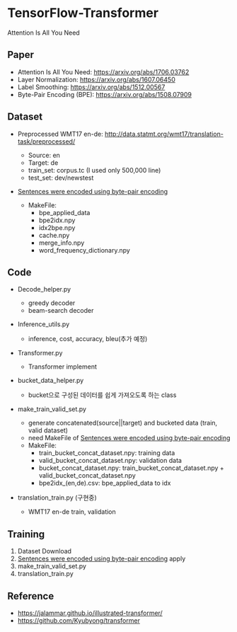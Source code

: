 # TensorFlow-Transformer
Attention Is All You Need

## Paper
   * Attention Is All You Need: https://arxiv.org/abs/1706.03762
   * Layer Normalization: https://arxiv.org/abs/1607.06450
   * Label Smoothing: https://arxiv.org/abs/1512.00567 
   * Byte-Pair Encoding (BPE): https://arxiv.org/abs/1508.07909  

## Dataset
   * Preprocessed WMT17 en-de: http://data.statmt.org/wmt17/translation-task/preprocessed/  
      * Source: en
      * Target: de
      * train_set: corpus.tc (I used only 500,000 line)
      * test_set: dev/newstest 
       
   * [Sentences were encoded using byte-pair encoding](https://github.com/SeonbeomKim/Python-Bype_Pair_Encoding)
      * MakeFile: 
         * bpe_applied_data
         * bpe2idx.npy 
         * idx2bpe.npy 
         * cache.npy
         * merge_info.npy
         * word_frequency_dictionary.npy 

## Code
   * Decode_helper.py
      * greedy decoder
      * beam-search decoder
  
   * Inference_utils.py
      * inference, cost, accuracy, bleu(추가 예정)
         
   * Transformer.py
      * Transformer implement
     
   * bucket_data_helper.py
      * bucket으로 구성된 데이터를 쉽게 가져오도록 하는 class
      
   * make_train_valid_set.py
      * generate concatenated(source||target) and bucketed data (train, valid dataset)
      * need MakeFile of [Sentences were encoded using byte-pair encoding](https://github.com/SeonbeomKim/Python-Bype_Pair_Encoding) 
      * MakeFile: 
         * train_bucket_concat_dataset.npy: training data
         * valid_bucket_concat_dataset.npy: validation data 
         * bucket_concat_dataset.npy: train_bucket_concat_dataset.npy + valid_bucket_concat_dataset.npy
         * bpe2idx_(en,de).csv: bpe_applied_data to idx
         
   * translation_train.py (구현중)
     * WMT17 en-de train, validation

## Training
   1. Dataset Download
   2. [Sentences were encoded using byte-pair encoding](https://github.com/SeonbeomKim/Python-Bype_Pair_Encoding) apply
   3. make_train_valid_set.py
   4. translation_train.py

## Reference
   * https://jalammar.github.io/illustrated-transformer/
   * https://github.com/Kyubyong/transformer
